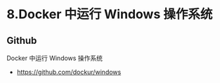 # 8.Docker 中运行 Windows 操作系统

## Github

Docker 中运行 Windows 操作系统

- https://github.com/dockur/windows
